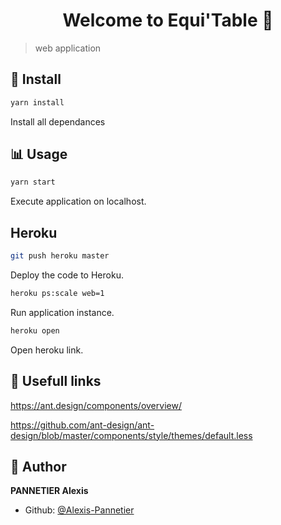<h1 align="center">Welcome to Equi'Table 👋</h1>

> web application

## 💾 Install

```sh
yarn install
```
Install all dependances

## 📊 Usage

```sh
yarn start  
```
Execute application on localhost.

## Heroku

```sh
git push heroku master
```
Deploy the code to Heroku.

```sh
heroku ps:scale web=1
```
Run application instance.

```sh
heroku open
```
Open heroku link.

## 🔗 Usefull links

https://ant.design/components/overview/

https://github.com/ant-design/ant-design/blob/master/components/style/themes/default.less

## 👤 Author

**PANNETIER Alexis**

* Github: [@Alexis-Pannetier](https://github.com/Alexis-Pannetier)